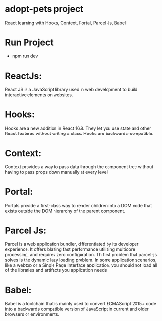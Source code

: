 # adopt-pets project
React learning with Hooks, Context, Portal, Parcel Js, Babel

# Run Project
  - npm run dev

# ReactJs: 
React JS is a JavaScript library used in web development to build interactive elements on websites.

# Hooks:
Hooks are a new addition in React 16.8. They let you use state and other React features without writing a class. Hooks are backwards-compatible.

# Context:
Context provides a way to pass data through the component tree without having to pass props down manually at every level.

# Portal:
Portals provide a first-class way to render children into a DOM node that exists outside the DOM hierarchy of the parent component.

# Parcel Js:
Parcel is a web application bundler, differentiated by its developer experience. It offers blazing fast performance utilizing multicore processing, and requires zero configuration.
Th first problem that parcel-js solves is the dynamic lazy loading problem. In some application scenarios, like a webtop or a Single Page Interface application, you should not load all of the libraries and artifacts you application needs

# Babel:
Babel is a toolchain that is mainly used to convert ECMAScript 2015+ code into a backwards compatible version of JavaScript in current and older browsers or environments.

